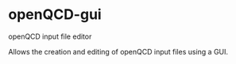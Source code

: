# openQCD-gui
openQCD input file editor

Allows the creation and editing of openQCD input files using a GUI.
